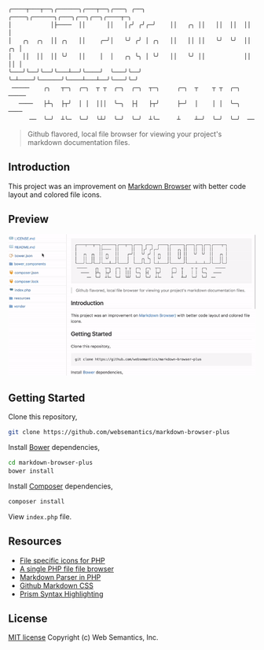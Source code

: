 ```
╭────┬───┬──╮╭──────╮╭───┬──╮╭───╮ ╭──╮  ╭────╮╭──────╮╭───╮╭──╮╭──╮╭────┬─╮
│           │├────  ││      ││   │╭╯ ╭╯╭─╯    ││   ╭╮ ││   ││  ││  ││      │
│   ╭╮  ╭╮  ││ ╭╮   ││    ╭─╯│   ╰╯ ╭╯ │ ╭╮   ││   ││ ││   ╰╯  ╰╯  ││   ╭╮ │
│   ││  ││  ││ ╰╯   ││    │  │   ╭╮ ╰╮ │ ╰╯   ││   ╰╯ ││           ││   ││ │
╰───╯╰──╯╰──╯╰───┴──╯╰────╯  ╰───╯╰──╯ ╰─┴────╯╰──────╯╰────┴───┴──╯╰───╯╰─╯
 ─────    ╭╮   ┬─╮  ╭─╮  ┬ ┬  ╭─╮  ╭─╮  ┬─╮     ╭─╮  ┬    ┬ ┬  ╭─╮    ─────  
   ────   ├┴╮  ├┬╯  │ │  │││  ╰─╮  ├┤   ├┬╯     ├─╯  │    │ │  ╰─╮   ────  
      ──  ╰─╯  ┴╰─  ╰─╯  ╰┴╯  ╰─╯  ╰─╯  ┴╰─     ┴    ┴─╯  ╰─╯  ╰─╯  ──  
```
> Github flavored, local file browser for viewing your project's markdown documentation files.

## Introduction

This project was an improvement on [Markdown Browser](https://github.com/websemantics/markdown-browser) with better code layout and colored file icons.

## Preview

![](https://github.com/websemantics/markdown-browser-plus/raw/master/resources/img/preview.gif)

## Getting Started

Clone this repository,

```bash
git clone https://github.com/websemantics/markdown-browser-plus
```

Install [Bower](https://bower.io/) dependencies,

```bash
cd markdown-browser-plus
bower install
```

Install [Composer](https://getcomposer.org/) dependencies,

```bash
composer install
```

View `index.php` file.

## Resources

- [File specific icons for PHP](https://github.com/websemantics/file-icons)
- [A single PHP file file browser](https://github.com/websemantics/markdown-browser)
- [Markdown Parser in PHP](https://github.com/erusev/parsedown)
- [Github Markdown CSS](https://github.com/sindresorhus/github-markdown-css)
- [Prism Syntax Highlighting](https://github.com/PrismJS/prism)

## License

[MIT license](http://opensource.org/licenses/mit-license.php) Copyright (c) Web Semantics, Inc.